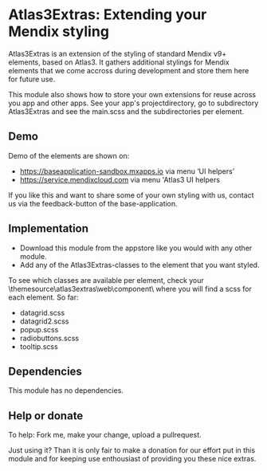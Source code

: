 # Atlas3Extras: Extending your Mendix styling

Atlas3Extras is an extension of the styling of standard Mendix v9+ elements, based on Atlas3. It gathers additional stylings for Mendix elements that we come accross during development and store them here for future use.

This module also shows how to store your own extensions for reuse across you app and other apps. See your app's projectdirectory, go to subdirectory Atlas3Extras and see the main.scss and the subdirectories per element.

## Demo
Demo of the elements are shown on:
- https://baseapplication-sandbox.mxapps.io via menu ‘UI helpers’
- https://service.mendixcloud.com via menu 'Atlas3 UI helpers

If you like this and want to share some of your own styling with us, contact us via the feedback-button of the base-application.

## Implementation

- Download this module from the appstore like you would with any other module.
- Add any of the Atlas3Extras-classes to the element that you want styled.

To see which classes are available per element, check your \themesource\atlas3extras\web\component\ where you will find a scss for each element. So far:
- datagrid.scss 
- datagrid2.scss 
- popup.scss
- radiobuttons.scss
- tooltip.scss

## Dependencies

This module has no dependencies.

## Help or donate

To help: Fork me, make your change, upload a pullrequest.

Just using it? Than it is only fair to make a donation for our effort put in this module and for keeping use enthousiast of providing you these nice extras.
